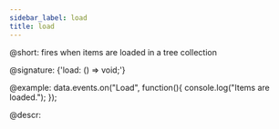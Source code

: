 ```yaml
---
sidebar_label: load
title: load
---          
```


@short: fires when items are loaded in a tree collection

@signature: {'load: () => void;'}

@example:
data.events.on("Load", function(){
	console.log("Items are loaded.");
});

@descr:
